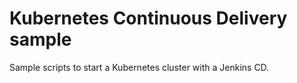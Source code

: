 # Kubernetes Continuous Delivery sample
Sample scripts to start a Kubernetes cluster with a Jenkins CD.
